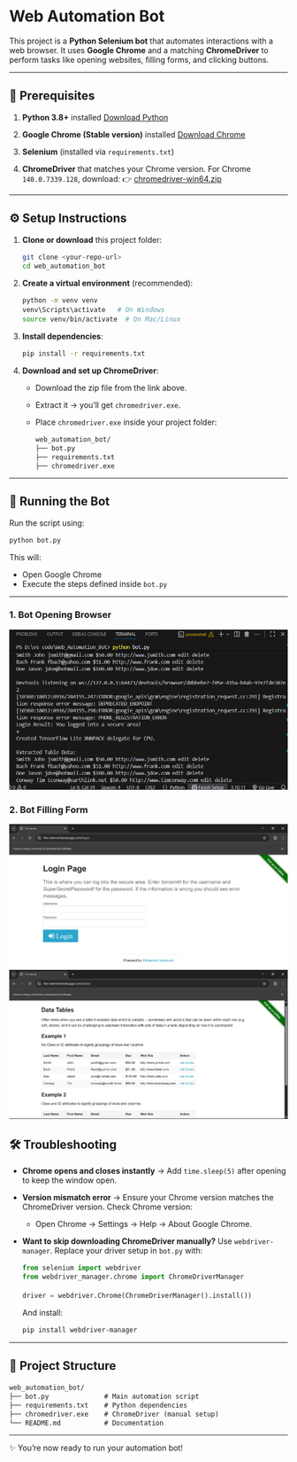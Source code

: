 # Web Automation Bot

This project is a **Python Selenium bot** that automates interactions with a web browser. It uses **Google Chrome** and a matching **ChromeDriver** to perform tasks like opening websites, filling forms, and clicking buttons.

---

## 📌 Prerequisites

1. **Python 3.8+** installed
   [Download Python](https://www.python.org/downloads/)

2. **Google Chrome (Stable version)** installed
   [Download Chrome](https://www.google.com/chrome/)

3. **Selenium** (installed via `requirements.txt`)

4. **ChromeDriver** that matches your Chrome version.
   For Chrome `140.0.7339.128`, download:
   👉 [chromedriver-win64.zip](https://storage.googleapis.com/chrome-for-testing-public/140.0.7339.82/win64/chromedriver-win64.zip)

---

## ⚙️ Setup Instructions

1. **Clone or download** this project folder:

   ```bash
   git clone <your-repo-url>
   cd web_automation_bot
   ```

2. **Create a virtual environment** (recommended):

   ```bash
   python -m venv venv
   venv\Scripts\activate   # On Windows
   source venv/bin/activate  # On Mac/Linux
   ```

3. **Install dependencies**:

   ```bash
   pip install -r requirements.txt
   ```

4. **Download and set up ChromeDriver**:

   * Download the zip file from the link above.
   * Extract it → you’ll get `chromedriver.exe`.
   * Place `chromedriver.exe` inside your project folder:

     ```
     web_automation_bot/
     ├── bot.py
     ├── requirements.txt
     ├── chromedriver.exe
     ```

---

## 🚀 Running the Bot

Run the script using:

```bash
python bot.py
```

This will:

* Open Google Chrome
* Execute the steps defined inside `bot.py`

---

### 1. Bot Opening Browser
![Browser Open](Img1.png)

### 2. Bot Filling Form
![Form Filled](Img2.png)
![Form Filled](Img3.png)

## 🛠 Troubleshooting

* **Chrome opens and closes instantly**
  → Add `time.sleep(5)` after opening to keep the window open.

* **Version mismatch error**
  → Ensure your Chrome version matches the ChromeDriver version.
  Check Chrome version:

  * Open Chrome → Settings → Help → About Google Chrome.

* **Want to skip downloading ChromeDriver manually?**
  Use `webdriver-manager`.
  Replace your driver setup in `bot.py` with:

  ```python
  from selenium import webdriver
  from webdriver_manager.chrome import ChromeDriverManager

  driver = webdriver.Chrome(ChromeDriverManager().install())
  ```

  And install:

  ```bash
  pip install webdriver-manager
  ```

---

## 📂 Project Structure

```
web_automation_bot/
├── bot.py              # Main automation script
├── requirements.txt    # Python dependencies
├── chromedriver.exe    # ChromeDriver (manual setup)
└── README.md           # Documentation
```

---


✨ You’re now ready to run your automation bot!
